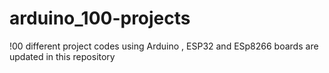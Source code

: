 # arduino_100-projects
!00 different project codes using Arduino , ESP32 and ESp8266 boards are updated in this repository
